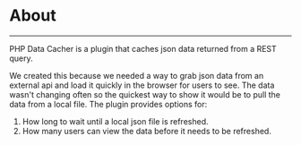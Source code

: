 # About
---

PHP Data Cacher is a plugin that caches json data returned from a REST query. 

We created this because we needed a way to grab json data from an external api and load it quickly in the browser for users to see. The data wasn't changing often so the quickest way to show it would be to pull the data from a local file. The plugin provides options for:

1. How long to wait until a local json file is refreshed.
2. How many users can view the data before it needs to be refreshed.